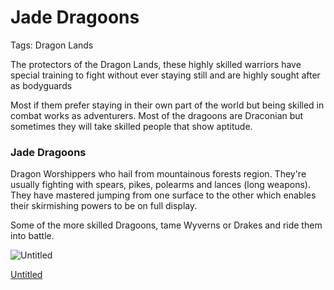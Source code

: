 # Jade Dragoons

Tags: Dragon Lands

The protectors of the Dragon Lands, these highly skilled warriors have special training to fight without ever staying still and are highly sought after as bodyguards

Most if them prefer staying in their own part of the world but being skilled in combat works as adventurers. Most of the dragoons are Draconian but sometimes they will take skilled people that show aptitude.

### Jade Dragoons

Dragon Worshippers who hail from mountainous forests region. They're usually fighting with spears, pikes, polearms and lances (long weapons). They have mastered jumping from one surface to the other which enables their skirmishing powers to be on full display.

Some of the more skilled Dragoons, tame Wyverns or Drakes and ride them into battle.

![Untitled](Untitled%2036.png)

[Untitled](Untitled%208fed18ed6f9f4a7d9bac7a48415a8bc6.csv)
